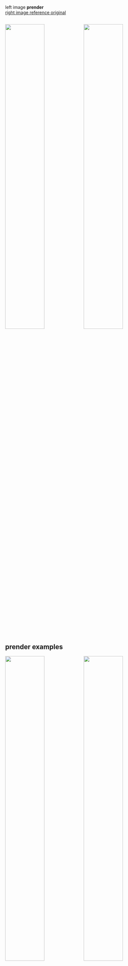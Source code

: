 left image **prender**  
[right image reference original](https://kagamin.net/hole/edupt/) 

<img src="./images/CornellBox_350x2.png"  width="50%"><img src="https://kagamin.net/hole/edupt/edupt960.png" width="50%">
---

## prender examples

<img src="./images/san-miguel2_100x2.png"  width="50%%"><img src="./images/san-miguel6_100x8.png"  width="50%%">
<img src="./images/san-miguel6_100x8.png"  width="50%%">


<img src="./images/san-miguel3b_400x2_nes_32568.9(1600spp).png"  width="50%%"><img src="https://www.pbrt.org/scenes_images/sanmiguel.jpg"  width="50%%">
right image  
https://www.pbrt.org/scenes-v2  
sanmiguel.pbrt: this scene was modeled by Guillermo M. Leal Llaguno of Evolución Visual, based on a hacienda that he visited in San Miguel de Allende, Mexico. The scene was modeled in 3ds max and exported to the pbrt file format with a custom script written by Guillermo. The scene features just over 2.5 million unique triangles and has a total geometric complexity of 10.7 million triangles due to the use of object instancing; the pbrt files that describe the scene geometry require 620 MB of on-disk storage. There are a total of 354 texture maps, representing 293 MB of texture data.

<img src="./images/部屋2_400x2_nes_2627.7(1600spp).png"  width="50%%">

---
## participating media
<img src="./images/sponza_平行光源実験3_本当の平行光源2_2000x2_nes_36730.1(8000spp).png"  width="50%%">
<img src="./images/博物館test_200x2_nes_13625.4(800spp).png"  width="50%%">  


### Isotropic scattering  
<img src="./images/CornellBox_participatingMedia_等方散乱_600x4.png"  width="50%%">  

### Forward scattering  
<img src="./images/CornellBox_participatingMedia_前方散乱_600x4.png"  width="50%%">  

### Backscatter  
<img src="./images/CornellBox_participatingMedia_後方散乱_600x4.png"  width="50%%">

## Subsurface Scattering  
### BSSRDF
<img src="./images/CornellBox_SSSKetchup_bunny_demo_1000x2_nes_1464.3(4000spp)_bssrdf2.png"  width="50%%"><img src="./images/CornellBox_SSSPotato_bunny_demo_1000x2_nes_1456.2(4000spp)_bssrdf2.png"  width="50%%">  

### Scattering simulation
<img src="./images/CornellBox_SSSKetchup_bunny_demo_1000x2_nes_3088.1(4000spp)_AAA.png"  width="50%%"><img src="./images/CornellBox_SSSPotato_bunny_demo_1000x2_nes_2450.4(4000spp)_AAA.png"  width="50%%">

---

# **Gravitational Renderer**  


## **Black hole**
<img src="./images/eq1.png"  width="80%%">
<img src="./images/eq2.png"  width="40%%">  

<img src="./images/prender_g.png"  width="40%%"><img src="./images/dng.png"  width="40%%">  


right image 
© 2014 Warner Bros. Entertainment, Inc. and Paramount Pictures. All Rights Reserved  
Double Negative Gravitational Renderer

<img src="./images/prender_g2.png"  width="50%%"><img src="./images/dng2.png"  width="50%%">
right image 
© 2014 Warner Bros. Entertainment, Inc. and Paramount Pictures. All Rights Reserved  
Double Negative Gravitational Renderer

<img src="./images/prender_g3.png"  width="50%%"><img src="./images/dng3.png"  width="50%%">
right image 
© 2014 Warner Bros. Entertainment, Inc. and Paramount Pictures. All Rights Reserved  
Double Negative Gravitational Renderer

## Inspired by the movie Interstellar.  
<img src="./images/CornellBox_blackHole001_3x1_20480.5(3spp).png"  width="50%%">
<img src="./images/CornellBox_blackHole001_4x1_14540.8(4spp).png"  width="60%%">

## Differences in appearance of Kerr black holes due to differences in angular momentum  
<img src="./images/CornellBox_blackHole01_1x3_2849.0(9spp).png"  width="50%%"><img src="./images/CornellBox_blackHole02_1x3_2773.2(9spp).png"  width="50%%">



## **Wormhole**
<img src="./images/eq4.png"  width="80%%">
<img src="./images/eq3.png"  width="30%%">  

[Visualizing Interstellar's Wormhole](https://arxiv.org/abs/1502.03809)  
A7a -- A7e

<img src="./images/wormHole.png"  width="50%%">
<img src="./images/wormHole2.png"  width="50%%">  

Notes.  
This is an example of two different scenes connected by a wormhole.

---
<img src="./images/aaa.gif"  width="50%%"><img src="./images/aaa0.gif"  width="50%%">
Notes.  
There is a scene in the movie in which the main character Cooper looks at the wormhole and says, “It is different from the picture I saw,” and Dr. Romilly explains that it is a spherical hole because it is a three-dimensional hole. Many people find it difficult to understand the meaning of this spherical hole, but now that the wormhole has been rendered, it is easier to understand if you change your viewpoint and go around the wormhole as shown in the figure.
It is indeed a spherical hole.  

---
# Black holes and wormholes in the Cornell Box  

## Black hole in the Cornell box  
<img src="./images/CornellBox_blackHole_400x2_117570.5(1600spp).png"  width="70%%">

## Wormhole in the Cornell Box 
<img src="./images/wormHole自己2x_400x2_410068.4(1600spp).png"  width="70%%">  

Notes.  
This is an example of two cornell boxes connected by a wormhole. One of the cornell boxes is placed quite far away from the other.

<img src="./images/2-CornellBox.png"  width="40%%">  
  
---
# movie

[black hole Simulation movie](https://youtu.be/YJnTv-6gkeA)  

[Wormhole Simulation movie](https://www.youtube.com/watch?v=jZFnY222hNY)  
[Wormhole Simulation movie](https://youtu.be/Jasjg_Liy88)  
[Wormhole Simulation movie](https://youtu.be/EVsvn2w-R5M)  
[Wormhole Simulation movie](https://youtu.be/-JJsPU5Bamk)  


